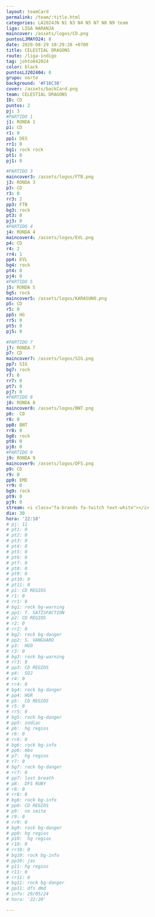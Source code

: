 ```yaml
---
layout: teamCard
permalink: /team/:title.html
categories: LA2024JN N1 N3 N4 N5 N7 N8 N9 team
liga: LIGA NARANJA
maincover: /assets/logos/CD.png
puntosLJMAYO24: 8
date: 2020-08-29 10:29:20 +0700
title: CELESTIAL DRAGONS
route: /liga-indigo
tag: johto042024
color: black
puntosLJ202404: 0
grupo: norte
background: '#F16C38'
cover: /assets/backCard.png
team: CELESTIAL DRAGONS
ID: CD
puntos: 2
pj: 3
#PARTIDO 1
j1: RONDA 1
p1: CD
r1: 0
pp1: DES
rr1: 0
bg1: rock rock
pt1: 0
pj1: 0

#PARTIDO 3
maincover3: /assets/logos/FTB.png
j3: RONDA 3
p3: CD
r3: 0
rr3: 2
pp3: FTB
bg3: rock
pt3: 0
pj3: 0
#PARTIDO 4
j4: RONDA 4
maincover4: /assets/logos/EVL.png
p4: CD 
r4: 2
rr4: 1
pp4: EVL
bg4: rock
pt4: 0
pj4: 0
#PARTIDO 5
j5: RONDA 5
bg5: rock 
maincover5: /assets/logos/KARASUNO.png
p5: CD
r5: 0
pp5: HG
rr5: 0
pt5: 0
pj5: 0

#PARTIDO 7
j7: RONDA 7
p7: CD 
maincover7: /assets/logos/SIG.png
pp7: SIG
bg7: rock 
r7: 0
rr7: 0
pt7: 0
pj7: 0
#PARTIDO 8
j8: RONDA 8
maincover8: /assets/logos/BNT.png
p8:  CD
r8: 0
pp8: BNT
rr8: 0
bg8: rock 
pt8: 0
pj8: 0
#PARTIDO 9
j9: RONDA 9
maincover9: /assets/logos/DFS.png
p9: CD 
r9: 0
pp9: EME
rr9: 0
bg9: rock
pt9: 0
pj9: 0
stream: <i class="fa-brands fa-twitch text-white"></i>
dia: 30
hora: '22:10'
# pj: 11
# pt1: 0
# pt2: 0
# pt3: 0
# pt4: 0
# pt5: 0
# pt6: 0
# pt7: 0
# pt8: 0
# pt9: 0
# pt10: 0
# pt11: 0
# p1: CD REGIOS
# r1: 0
# rr1: 0
# bg1: rock bg-warning
# pp1: T. SATISFACTION
# p2: CD REGIOS
# r2: 0
# rr2: 0
# bg2: rock bg-danger
# pp2: S. VANGUARD
# p3:  HGO
# r3: 0
# bg3: rock bg-warning
# rr3: 0
# pp3: CD REGIOS
# p4:  SOJ
# r4: 0
# rr4: 0
# bg4: rock bg-danger
# pp4: HGR
# p5:  CD REGIOS
# r5: 0
# rr5: 0
# bg5: rock bg-danger
# pp5: zodiac
# p6:  hg regios
# r6: 0
# rr6: 0
# bg6: rock bg-info
# pp6: mbo
# p7:  hg regios
# r7: 0
# bg7: rock bg-danger
# rr7: 0
# pp7: last breath
# p8:  DFS RUBY
# r8: 0
# rr8: 0 
# bg8: rock bg-info
# pp8: CD REGIOS
# p9:  no smite
# r9: 0
# rr9: 0
# bg9: rock bg-danger
# pp9: hg regios
# p10:  hg regios
# r10: 0
# rr10: 0
# bg10: rock bg-info
# pp10: jas
# p11: hg regios
# r11: 0
# rr11: 0
# bg11: rock bg-danger
# pp11: dfs dmd
# info: 29/05/24
# hora: '22:20'

---
```



